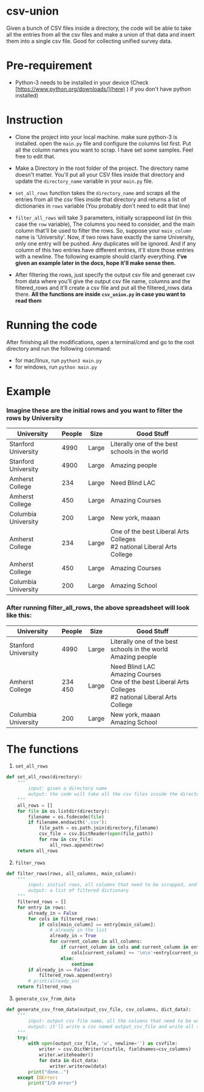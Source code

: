 # csv-union

Given a bunch of CSV files inside a directory, the code will be able to take all the entries from all the csv files and make a union of that data and insert them into a single csv file. Good for collecting unified survey data. 

# Pre-requirement

* Python-3 needs to be installed in your device (Check [https://www.python.org/downloads/](here) ) if you don't have python installed)

# Instruction

* Clone the project into your local machine. make sure python-3 is installed. open the `main.py` file and configure the columns list first. Put all the column names you want to scrap. I have set some samples. Feel free to edit that.

* Make a Directory in the root folder of the project. The directory name doesn't matter. You'll put all your CSV files inside that directory and update the `directory_name` variable in your `main.py` file. 

* `set_all_rows` function takes the `directory_name` and scraps all the entries from all the csv files inside that directory and returns a list of dictionaries in `rows` variable (You probably don't need to edit that line)

* `filter_all_rows` will take 3 parameters, initially scrappeond list (in this case the `row` variable), The columns you need to consider, and the main column that'll be used to filter the rows. So, suppose your `main_column` name is 'University'. Now, if two rows have exactly the same University, only one entry will be pushed. Any duplicates will be ignored. And if any column of this two entries have different entries, it'll store those entries with a newline. The following example should clarify everything. **I've given an example later in the docs, hope it'll make sense then.**

* After filtering the rows, just specify the output csv file and generaet csv from data where you'll give the output csv file name, columns and the filtered_rows and it'll create a csv file and put all the filtered_rows data there. **All the functions are inside `csv_union.py` in case you want to read them**

# Running the code

After finishing all the modifications, open a terminal/cmd and go to the root directory and run the following command: 

* for mac/linux, run `python3 main.py`
* for windows, run `python main.py`

# Example

### Imagine these are the initial rows and you want to filter the rows by University

| University      | People      | Size  | Good Stuff                                     |
| --------------- | ----------- | ----- | ---------------------------------------------- |
| Stanford University        | 4990        | Large | Literally one of the best schools in the world |
| Stanford University        | 4900        | Large | Amazing people                                 |
| Amherst College | 234 | Large | Need Blind LAC |
| Amherst College | 450 | Large | Amazing Courses |
| Columbia University | 200 | Large | New york, maaan |
| Amherst College | 234 | Large | One of the best Liberal Arts Colleges <br> #2 national Liberal Arts College |
| Amherst College | 450 | Large | Amazing Courses |
| Columbia University | 200 | Large | Amazing School |


### After running filter_all_rows, the above spreadsheet will look like this:

| University      | People      | Size  | Good Stuff                                     |
| --------------- | ----------- | ----- | ---------------------------------------------- |
| Stanford University       | 4990        | Large | Literally one of the best schools in the world <br> Amazing people |
| Amherst College | 234 <br> 450 | Large | Need Blind LAC <br> Amazing Courses <br> One of the best Liberal Arts Colleges <br> #2 national Liberal Arts College |
| Columbia University | 200 | Large | New york, maaan <br> Amazing School |


# The functions

1. `set_all_rows`

```python
def set_all_rows(directory):
    """
        input: given a directory name
        output: the code will take all the csv files inside the directory and turn every row into a dictionary and append that to a list. Then the list will be returned
    """
    all_rows = []
    for file in os.listdir(directory):
        filename = os.fsdecode(file)
        if filename.endswith('.csv'):
            file_path = os.path.join(directory,filename)
            csv_file = csv.DictReader(open(file_path))
            for row in csv_file:
                all_rows.append(row)
    return all_rows
```

2. `filter_rows`

```python
def filter_rows(rows, all_columns, main_column):
    """
        input: initial rows, all columns that need to be scrapped, and the main column based on which the rows will be filtered
        output: a list of filtered dictionary
    """
    filtered_rows = []
    for entry in rows:
        already_in = False
        for cols in filtered_rows:
            if cols[main_column] == entry[main_column]:
                # already in the list
                already_in = True
                for current_column in all_columns:
                    if current_column in cols and current_column in entry and cols[current_column] != entry[current_column]:
                        cols[current_column] += '\n\n'+entry[current_column]
                    else:
                        continue
        if already_in == False:
            filtered_rows.append(entry)
        # print(already_in)
    return filtered_rows
```

3. `generate_csv_from_data`

```python
def generate_csv_from_data(output_csv_file, csv_columns, dict_data):
    """
        input: output csv file name, all the columns that need to be written, the list of the dictionaries
        output: it'll write a csv named output_csv_file and write all the data there
    """
    try:
        with open(output_csv_file, 'w', newline='') as csvfile:
            writer = csv.DictWriter(csvfile, fieldnames=csv_columns)
            writer.writeheader()
            for data in dict_data:
                writer.writerow(data)
        print("done..")
    except IOError:
        print("I/O error")
```